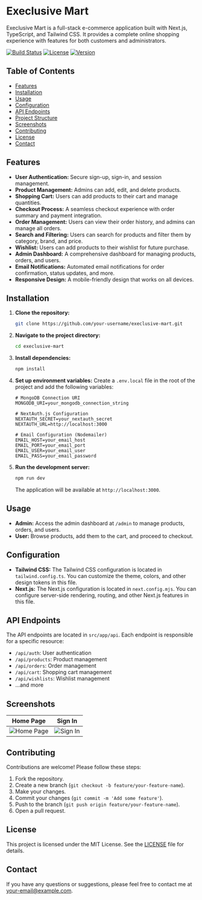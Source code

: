 # Execlusive Mart

Execlusive Mart is a full-stack e-commerce application built with Next.js, TypeScript, and Tailwind CSS. It provides a complete online shopping experience with features for both customers and administrators.

[![Build Status](https://img.shields.io/travis/com/your-username/your-repo.svg)](https://travis-ci.com/your-username/your-repo)
[![License](https://img.shields.io/badge/license-MIT-blue.svg)](https://opensource.org/licenses/MIT)
[![Version](https://img.shields.io/badge/version-0.1.0-brightgreen.svg)](https://semver.org)

## Table of Contents

- [Features](#features)
- [Installation](#installation)
- [Usage](#usage)
- [Configuration](#configuration)
- [API Endpoints](#api-endpoints)
- [Project Structure](#project-structure)
- [Screenshots](#screenshots)
- [Contributing](#contributing)
- [License](#license)
- [Contact](#contact)

## Features

-   **User Authentication:** Secure sign-up, sign-in, and session management.
-   **Product Management:** Admins can add, edit, and delete products.
-   **Shopping Cart:** Users can add products to their cart and manage quantities.
-   **Checkout Process:** A seamless checkout experience with order summary and payment integration.
-   **Order Management:** Users can view their order history, and admins can manage all orders.
-   **Search and Filtering:** Users can search for products and filter them by category, brand, and price.
-   **Wishlist:** Users can add products to their wishlist for future purchase.
-   **Admin Dashboard:** A comprehensive dashboard for managing products, orders, and users.
-   **Email Notifications:** Automated email notifications for order confirmation, status updates, and more.
-   **Responsive Design:** A mobile-friendly design that works on all devices.

## Installation

1.  **Clone the repository:**
    ```bash
    git clone https://github.com/your-username/execlusive-mart.git
    ```
2.  **Navigate to the project directory:**
    ```bash
    cd execlusive-mart
    ```
3.  **Install dependencies:**
    ```bash
    npm install
    ```
4.  **Set up environment variables:**
    Create a `.env.local` file in the root of the project and add the following variables:
    ```env
    # MongoDB Connection URI
    MONGODB_URI=your_mongodb_connection_string

    # NextAuth.js Configuration
    NEXTAUTH_SECRET=your_nextauth_secret
    NEXTAUTH_URL=http://localhost:3000

    # Email Configuration (Nodemailer)
    EMAIL_HOST=your_email_host
    EMAIL_PORT=your_email_port
    EMAIL_USER=your_email_user
    EMAIL_PASS=your_email_password
    ```
5.  **Run the development server:**
    ```bash
    npm run dev
    ```
    The application will be available at `http://localhost:3000`.

## Usage

-   **Admin:** Access the admin dashboard at `/admin` to manage products, orders, and users.
-   **User:** Browse products, add them to the cart, and proceed to checkout.

## Configuration

-   **Tailwind CSS:** The Tailwind CSS configuration is located in `tailwind.config.ts`. You can customize the theme, colors, and other design tokens in this file.
-   **Next.js:** The Next.js configuration is located in `next.config.mjs`. You can configure server-side rendering, routing, and other Next.js features in this file.

## API Endpoints

The API endpoints are located in `src/app/api`. Each endpoint is responsible for a specific resource:

-   `/api/auth`: User authentication
-   `/api/products`: Product management
-   `/api/orders`: Order management
-   `/api/cart`: Shopping cart management
-   `/api/wishlists`: Wishlist management
-   ...and more
  
## Screenshots

| Home Page | Sign In |
| :---: | :---: |
| ![Home Page](public/banner.png) | ![Sign In](public/signin_signup_image.jpg) |

## Contributing

Contributions are welcome! Please follow these steps:

1.  Fork the repository.
2.  Create a new branch (`git checkout -b feature/your-feature-name`).
3.  Make your changes.
4.  Commit your changes (`git commit -m 'Add some feature'`).
5.  Push to the branch (`git push origin feature/your-feature-name`).
6.  Open a pull request.

## License

This project is licensed under the MIT License. See the [LICENSE](LICENSE) file for details.

## Contact

If you have any questions or suggestions, please feel free to contact me at [your-email@example.com](mailto:your-email@example.com).
